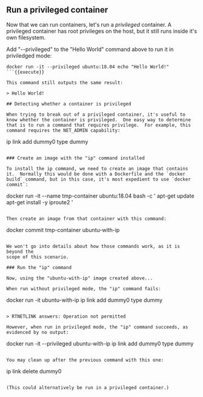 ## Run a privileged container

Now that we can run containers, let's run a _privileged_ container.  A privileged container has root privileges on the host, but it still runs inside it's own filesystem.

Add "--privileged" to the "Hello World" command above to run it in priviledged
mode:

```
docker run -it --privileged ubuntu:18.04 echo "Hello World!"
```{{execute}}

This command still outputs the same result:

> Hello World!

## Detecting whether a container is privileged

When trying to break out of a privileged container, it's useful to know whether the container is privileged.  One easy way to determine that is to run a command that requires privilege.  For example, this command requires the NET_ADMIN capability:

```
ip link add dummy0 type dummy
```

### Create an image with the "ip" command installed

To install the ip command, we need to create an image that contains it.  Normally this would be done with a Dockerfile and the `docker build` command, but in this case, it's most expedient to use `docker commit`:

```
docker run -it --name tmp-container ubuntu:18.04 bash -c '
  apt-get update
  apt-get install -y iproute2
'
```{{execute}}

Then create an image from that container with this command:

```
docker commit tmp-container ubuntu-with-ip
```{{execute}}

We won't go into details about how those commands work, as it is beyond the
scope of this scenario.

### Run the "ip" command

Now, using the "ubuntu-with-ip" image created above...

When run without privileged mode, the "ip" command fails:

```
docker run -it ubuntu-with-ip   ip link add dummy0 type dummy
```{{execute}}

> RTNETLINK answers: Operation not permitted

However, when run in privileged mode, the "ip" command succeeds, as evidenced by no output:

```
docker run -it --privileged ubuntu-with-ip   ip link add dummy0 type dummy
```{{execute}}

You may clean up after the previous command with this one:

```
ip link delete dummy0
```{{execute}}

(This could alternatively be run in a privileged container.)
